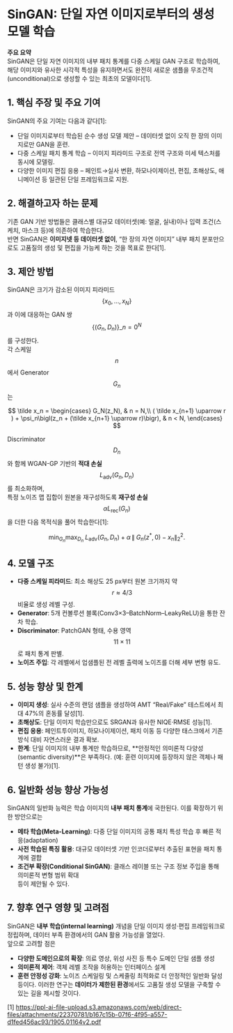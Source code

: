 # SinGAN: 단일 자연 이미지로부터의 생성 모델 학습

**주요 요약**  
SinGAN은 단일 자연 이미지의 내부 패치 통계를 다중 스케일 GAN 구조로 학습하여, 해당 이미지와 유사한 시각적 특성을 유지하면서도 완전히 새로운 샘플을 무조건적(unconditional)으로 생성할 수 있는 최초의 모델이다[1].

## 1. 핵심 주장 및 주요 기여  
SinGAN의 주요 기여는 다음과 같다[1]:  
-  단일 이미지로부터 학습된 순수 생성 모델 제안 – 데이터셋 없이 오직 한 장의 이미지로만 GAN을 훈련.  
-  다중 스케일 패치 통계 학습 – 이미지 피라미드 구조로 전역 구조와 미세 텍스처를 동시에 모델링.  
-  다양한 이미지 편집 응용 – 페인트→실사 변환, 하모나이제이션, 편집, 초해상도, 애니메이션 등 일관된 단일 프레임워크로 지원.

## 2. 해결하고자 하는 문제  
기존 GAN 기반 방법들은 클래스별 대규모 데이터셋(예: 얼굴, 실내)이나 입력 조건(스케치, 마스크 등)에 의존하여 학습한다.  
반면 SinGAN은 **이미지넷 등 데이터셋 없이**, “한 장의 자연 이미지” 내부 패치 분포만으로도 고품질의 생성 및 편집을 가능케 하는 것을 목표로 한다[1].

## 3. 제안 방법  
SinGAN은 크기가 감소된 이미지 피라미드 $$\{x_0,\dots,x_N\}$$과 이에 대응하는 GAN 쌍 $$\{(G_n,D_n)\}\_{n=0}^N$$를 구성한다.  
각 스케일 $$n$$에서 Generator $$G_n$$는  

$$
\tilde x_n = 
\begin{cases}
G_N(z_N), & n = N,\\
( \tilde x_{n+1} \uparrow r ) + \psi_n\bigl(z_n + (\tilde x_{n+1} \uparrow r)\bigr), & n < N,
\end{cases}
$$  

Discriminator $$D_n$$와 함께 WGAN-GP 기반의 **적대 손실** $$L_{\text{adv}}(G_n,D_n)$$를 최소화하며,  
특정 노이즈 맵 집합이 원본을 재구성하도록 **재구성 손실** $$\alpha L_{\text{rec}}(G_n)$$을 더한 다음 목적식을 풀어 학습한다[1]:  

$$
\min_{G_n}\max_{D_n}\;L_{\text{adv}}(G_n,D_n)\;+\;\alpha\,\|\;G_n(z^*,0)-x_n\|_2^2.
$$

## 4. 모델 구조  
- **다중 스케일 피라미드**: 최소 해상도 25 px부터 원본 크기까지 약 $$r\approx4/3$$ 비율로 생성 레벨 구성.  
- **Generator**: 5개 컨볼루션 블록(Conv3×3–BatchNorm–LeakyReLU)을 통한 잔차 학습.  
- **Discriminator**: PatchGAN 형태, 수용 영역 $$11\times11$$로 패치 통계 판별.  
- **노이즈 주입**: 각 레벨에서 업샘플된 전 레벨 출력에 노이즈를 더해 세부 변형 유도.

## 5. 성능 향상 및 한계  
- **이미지 생성**: 실사 수준의 랜덤 샘플을 생성하여 AMT “Real/Fake” 테스트에서 최대 47%의 혼동률 달성[1].  
- **초해상도**: 단일 이미지 학습만으로도 SRGAN과 유사한 NIQE·RMSE 성능[1].  
- **편집 응용**: 페인트투이미지, 하모나이제이션, 패치 이동 등 다양한 태스크에서 기존 방식 대비 자연스러운 결과 확보.  
- **한계**: 단일 이미지의 내부 통계만 학습하므로, **안정적인 의미론적 다양성(semantic diversity)**은 부족하다. (예: 훈련 이미지에 등장하지 않은 객체나 패턴 생성 불가)[1].

## 6. 일반화 성능 향상 가능성  
SinGAN의 일반화 능력은 학습 이미지의 **내부 패치 통계**에 국한된다. 이를 확장하기 위한 방안으로는  
- **메타 학습(Meta-Learning)**: 다중 단일 이미지의 공통 패치 특성 학습 후 빠른 적응(adaptation)  
- **사전 학습된 특징 활용**: 대규모 데이터셋 기반 인코더로부터 추출된 표현을 패치 통계에 결합  
- **조건부 확장(Conditional SinGAN)**: 클래스 레이블 또는 구조 정보 주입을 통해 의미론적 변형 범위 확대  
등이 제안될 수 있다.

## 7. 향후 연구 영향 및 고려점  
SinGAN은 **내부 학습(internal learning)** 개념을 단일 이미지 생성·편집 프레임워크로 정립하며, 데이터 부족 환경에서의 GAN 활용 가능성을 열었다.  
앞으로 고려할 점은  
- **다양한 도메인으로의 확장**: 의료 영상, 위성 사진 등 특수 도메인 단일 샘플 생성  
- **의미론적 제어**: 객체 레벨 조작을 허용하는 인터페이스 설계  
- **훈련 안정성 강화**: 노이즈 스케일링 및 스케줄링 최적화로 더 안정적인 일반화 달성  
등이다. 이러한 연구는 **데이터가 제한된 환경**에서도 고품질 생성 모델을 구축할 수 있는 길을 제시할 것이다.

[1] https://ppl-ai-file-upload.s3.amazonaws.com/web/direct-files/attachments/22370781/b167c15b-07f6-4f95-a557-d1fed456ac93/1905.01164v2.pdf

